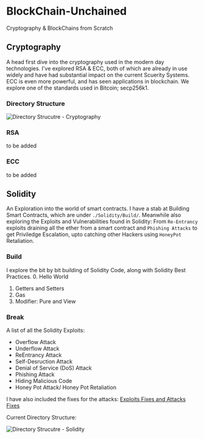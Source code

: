 # BlockChain-Unchained
Cryptography & BlockChains from Scratch

## Cryptography
A head first dive into the cryptography used in the modern day technologies. I've explored RSA & ECC, both of which are already in use widely and have had substantial impact on the current Scuerity Systems. ECC is even more powerful, and has seen applications in blockchain. We explore one of the standards used in Bitcoin; secp256k1.

### Directory Structure
![Directory Strucutre - Cryptography](https://i.imgur.com/qdU5gZR.png)

### RSA
to be added

### ECC
to be added

## Solidity
An Exploration into the world of smart contracts.
I have a stab at Building Smart Contracts, which are under ```./Solidity/Build/```. Meanwhile also exploring the Exploits and Vulnerabilities found in Solidity: From ```Re-Entrancy``` exploits draining all the ether from a smart contract and ```Phishing Attacks``` to get Priviledge Escalation, upto catching other Hackers using ```HoneyPot``` Retaliation.  

### Build
I explore the bit by bit building of Solidity Code, along with Solidity Best Practices.
0. Hello World
1. Getters and Setters
2. Gas
3. Modifier: Pure and View


### Break
A list of all the Solidity Exploits:
- Overflow Attack
- Underflow Attack
- ReEntrancy Attack
- Self-Desruction Attack
- Denial of Service (DoS) Attack
- Phishing Attack
- Hiding Malicious Code
- Honey Pot Attack/ Honey Pot Retaliation

I have also included the fixes for the attacks: [Exploits Fixes and Attacks Fixes](https://github.com/SmartyPants042/BlockChain-Unchained/tree/main/Solidity/Break)


Current Directory Structure:

![Directory Strucutre - Solidity](https://i.imgur.com/grNBfjj.png)
